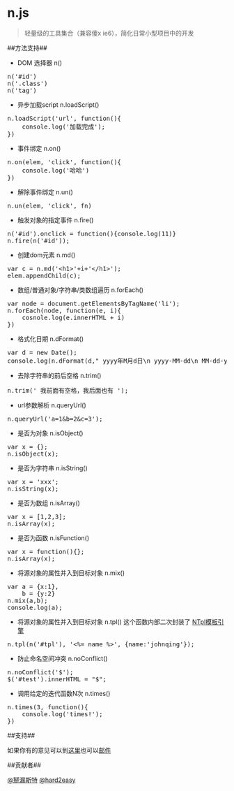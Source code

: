 n.js
====

> 轻量级的工具集合（兼容傻x ie6），简化日常小型项目中的开发

##方法支持##

* DOM 选择器 n()
<pre>
n('#id')
n('.class')
n('tag')
</pre>
* 异步加载script n.loadScript()
<pre>
n.loadScript('url', function(){
	console.log('加载完成');
})
</pre>
* 事件绑定 n.on()
<pre>
n.on(elem, 'click', function(){
	console.log('哈哈')
})
</pre>
* 解除事件绑定 n.un()
<pre>
n.un(elem, 'click', fn)
</pre>
* 触发对象的指定事件 n.fire()
<pre>
n('#id').onclick = function(){console.log(11)}
n.fire(n('#id'));
</pre>
* 创建dom元素 n.md()
<pre>
var c = n.md('&lt;h1&gt;'+i+'&lt;/h1&gt;');
elem.appendChild(c);
</pre>
* 数组/普通对象/字符串/类数组遍历 n.forEach()
<pre>
var node = document.getElementsByTagName('li');
n.forEach(node, function(e, i){
	cosnole.log(e.innerHTML + i)
})
</pre>
* 格式化日期 n.dFormat()
<pre>
var d = new Date();
console.log(n.dFormat(d," yyyy年M月d日\n yyyy-MM-dd\n MM-dd-yy\n yyyy-MM-dd hh:mm:ss"));
</pre>
* 去除字符串的前后空格 n.trim()
<pre>
n.trim(' 我前面有空格，我后面也有 ');
</pre>
* url参数解析 n.queryUrl()
<pre>
n.queryUrl('a=1&b=2&c=3');
</pre>
* 是否为对象 n.isObject()
<pre>
var x = {};
n.isObject(x);
</pre>
* 是否为字符串 n.isString()
<pre>
var x = 'xxx';
n.isString(x);
</pre>
* 是否为数组 n.isArray()
<pre>
var x = [1,2,3];
n.isArray(x);
</pre>
* 是否为函数 n.isFunction()
<pre>
var x = function(){};
n.isArray(x);
</pre>
* 将源对象的属性并入到目标对象 n.mix()
<pre>
var a = {x:1},
	b = {y:2}
n.mix(a,b);
console.log(a);
</pre>
* 将源对象的属性并入到目标对象 n.tpl() 这个函数内部二次封装了 [NTpl模板引擎](https://github.com/Johnqing/Ntpl.js)
<pre>
n.tpl(n('#tpl'), '&lt;%= name %&gt;', {name:'johnqing'});
</pre>
* 防止命名空间冲突 n.noConflict()
<pre>
n.noConflict('$');
$('#test').innerHTML = "$";
</pre>
* 调用给定的迭代函数N次 n.times()
<pre>
n.times(3, function(){
	console.log('times!');
})
</pre>

##支持##

如果你有的意见可以到[这里](https://github.com/Johnqing/n.js/issues)也可以[邮件](mailto:csssnow@gmail.com)

##贡献者##

[@掰漏斯特](http://weibo.com/210126534) [@hard2easy](http://weibo.com/nister)


